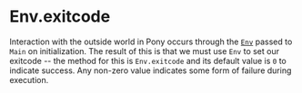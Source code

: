 # Env.exitcode

Interaction with the outside world in Pony occurs through the [`Env`](https://stdlib.ponylang.io/builtin-Env/#env) passed to `Main` on initialization. The result of this is that we must use `Env` to set our exitcode -- the method for this is `Env.exitcode` and its default value is `0` to indicate success. Any non-zero value indicates some form of failure during execution.

